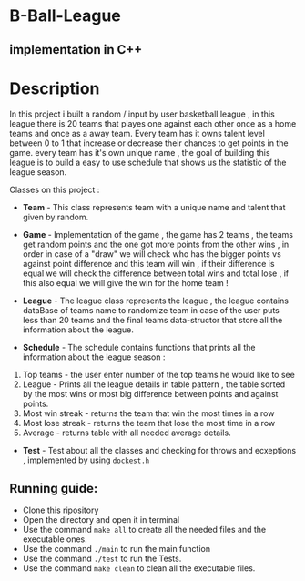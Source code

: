 # B-Ball-League
## implementation in C++

# Description
In this project i built a random / input by user basketball league , in this league there is 20 teams that playes one against each other once as a home teams and once as a away team.
Every team has it owns talent level between 0 to 1 that increase or decrease their chances to get points in the game.
every team has it's own unique name ,
the goal of building this league is to build a easy to use schedule that shows us the statistic of the league season.

Classes on this project :
                  
* **Team** - This class represents team with a unique name and talent that given by random.

* **Game** - Implementation of the game , the game has 2 teams , the teams get random points and the one got more points from the other wins , in order in case of a "draw" 
we will check who has the bigger points vs against point difference and this team will win , if their difference is equal we will check the difference between total wins and total lose , if this also equal we will give the win for the home team !
                  
* **League** - The league class represents the league , the league contains dataBase of teams name to randomize team in case of the user puts less than 20 teams
and the final teams data-structor that store all the information about the league.

* **Schedule** - The schedule contains functions that prints all the information about the league season :
1. Top teams - the user enter number of the top teams he would like to see
2. League - Prints all the league details in table pattern , the table sorted by the most wins or most big difference between points and against points.
3. Most win streak - returns the team that win the most times in a row
4. Most lose streak - returns the team that lose the most time in a row
5. Average - returns table with all needed average details.

* **Test** - Test about all the classes and checking for throws and ecxeptions , implemented by using `dockest.h`
                 
## Running guide:

* Clone this ripository
* Open the directory and open it in terminal
* Use the command `make all` to create all the needed files and the executable ones.
* Use the command `./main` to run the main function 
* Use the command `./test` to run the Tests.
* Use the command `make clean` to clean all the executable files.
